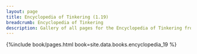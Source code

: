 ```yaml
---
layout: page
title: Encyclopedia of Tinkering (1.19)
breadcrumb: Encyclopedia of Tinkering
description: Gallery of all pages for the Encyclopedia of Tinkering from Tinkers' Construct in Minecraft 1.19.2.
---
```


{%include book/pages.html book=site.data.books.encyclopedia_19 %}